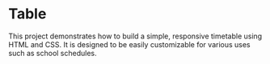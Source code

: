 # Table
This project demonstrates how to build a simple, responsive timetable using HTML and CSS. It is designed to be easily customizable for various uses such as school schedules.
